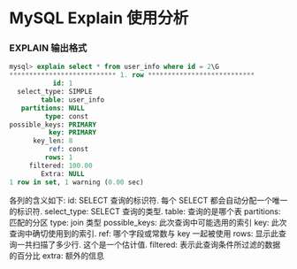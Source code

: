 # MySQL Explain 使用分析

### EXPLAIN 输出格式
```sql
mysql> explain select * from user_info where id = 2\G
*************************** 1. row ***************************
           id: 1
  select_type: SIMPLE
        table: user_info
   partitions: NULL
         type: const
possible_keys: PRIMARY
          key: PRIMARY
      key_len: 8
          ref: const
         rows: 1
     filtered: 100.00
        Extra: NULL
1 row in set, 1 warning (0.00 sec)
```
各列的含义如下:
id: SELECT 查询的标识符. 每个 SELECT 都会自动分配一个唯一的标识符.
select_type: SELECT 查询的类型.
table: 查询的是哪个表
partitions: 匹配的分区
type: join 类型
possible_keys: 此次查询中可能选用的索引
key: 此次查询中确切使用到的索引.
ref: 哪个字段或常数与 key 一起被使用
rows: 显示此查询一共扫描了多少行. 这个是一个估计值.
filtered: 表示此查询条件所过滤的数据的百分比
extra: 额外的信息